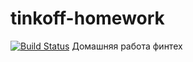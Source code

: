 # tinkoff-homework
[![Build Status](https://travis-ci.com/Rabbit13245/tinkoff-homework.svg?branch=Lesson14)](https://travis-ci.com/Rabbit13245/tinkoff-homework)
Домашняя работа финтех
